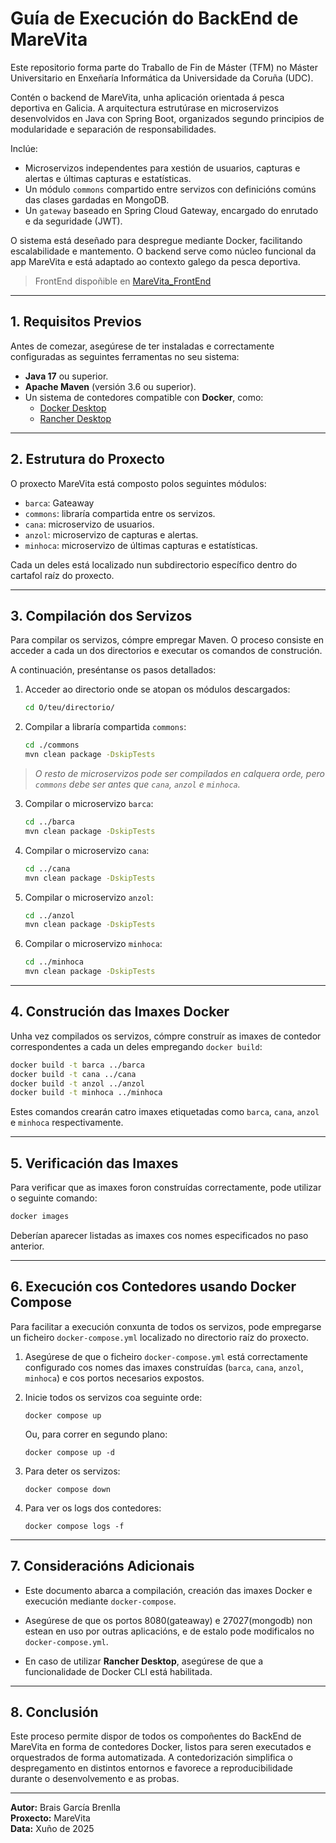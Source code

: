 
# Guía de Execución do BackEnd de MareVita

Este repositorio forma parte do Traballo de Fin de Máster (TFM) no Máster Universitario en Enxeñaría Informática da Universidade da Coruña (UDC).

Contén o backend de MareVita, unha aplicación orientada á pesca deportiva en Galicia. A arquitectura estrutúrase en microservizos desenvolvidos en Java con Spring Boot, organizados segundo principios de modularidade e separación de responsabilidades.

Inclúe:
- Microservizos independentes para xestión de usuarios, capturas e alertas e últimas capturas e estatísticas.
- Un módulo `commons` compartido entre servizos con definicións comúns das clases gardadas en MongoDB.
- Un `gateway` baseado en Spring Cloud Gateway, encargado do enrutado e da seguridade (JWT).

O sistema está deseñado para despregue mediante Docker, facilitando escalabilidade e mantemento. O backend serve como núcleo funcional da app MareVita e está adaptado ao contexto galego da pesca deportiva.

>FrontEnd dispoñible en [MareVita_FrontEnd](https://github.com/MrBrenlla/MareVita_FrontEnd.git)

---

## 1. Requisitos Previos

Antes de comezar, asegúrese de ter instaladas e correctamente configuradas as seguintes ferramentas no seu sistema:

- **Java 17** ou superior.
- **Apache Maven** (versión 3.6 ou superior).
- Un sistema de contedores compatible con **Docker**, como:
    - [Docker Desktop](https://www.docker.com/products/docker-desktop/)
    - [Rancher Desktop](https://rancherdesktop.io/)

---

## 2. Estrutura do Proxecto

O proxecto MareVita está composto polos seguintes módulos:

- `barca`: Gateaway
- `commons`: libraría compartida entre os servizos.
- `cana`: microservizo de usuarios.
- `anzol`: microservizo de capturas e alertas.
- `minhoca`: microservizo de últimas capturas e estatísticas.

Cada un deles está localizado nun subdirectorio específico dentro do cartafol raíz do proxecto.

---

## 3. Compilación dos Servizos

Para compilar os servizos, cómpre empregar Maven. O proceso consiste en acceder a cada un dos directorios e executar os comandos de construción.

A continuación, preséntanse os pasos detallados:

1. Acceder ao directorio onde se atopan os módulos descargados:

   ```bash
   cd O/teu/directorio/
   ```

2. Compilar a libraría compartida `commons`:

   ```bash
   cd ./commons
   mvn clean package -DskipTests
   ```

>*O resto de microservizos pode ser compilados en calquera orde, pero `commons` debe ser antes que `cana`, `anzol` e `minhoca`.*

3. Compilar o microservizo `barca`:

   ```bash
   cd ../barca
   mvn clean package -DskipTests
   ```

4. Compilar o microservizo `cana`:

   ```bash
   cd ../cana
   mvn clean package -DskipTests
   ```


5. Compilar o microservizo `anzol`:

   ```bash
   cd ../anzol
   mvn clean package -DskipTests
   ```

6. Compilar o microservizo `minhoca`:

   ```bash
   cd ../minhoca
   mvn clean package -DskipTests
   ```

---

## 4. Construción das Imaxes Docker

Unha vez compilados os servizos, cómpre construír as imaxes de contedor correspondentes a cada un deles empregando `docker build`:

```bash
docker build -t barca ../barca
docker build -t cana ../cana
docker build -t anzol ../anzol
docker build -t minhoca ../minhoca
```

Estes comandos crearán catro imaxes etiquetadas como `barca`, `cana`, `anzol` e `minhoca` respectivamente.

---

## 5. Verificación das Imaxes

Para verificar que as imaxes foron construídas correctamente, pode utilizar o seguinte comando:

```bash
docker images
```

Deberían aparecer listadas as imaxes cos nomes especificados no paso anterior.

---

## 6. Execución cos Contedores usando Docker Compose

Para facilitar a execución conxunta de todos os servizos, pode empregarse un ficheiro `docker-compose.yml` localizado no directorio raíz do proxecto.

1.  Asegúrese de que o ficheiro `docker-compose.yml` está correctamente configurado cos nomes das imaxes construídas (`barca`, `cana`, `anzol`, `minhoca`) e cos portos necesarios expostos.

2.  Inicie todos os servizos coa seguinte orde:

    ```
    docker compose up
    ```

    Ou, para correr en segundo plano:

    ```
    docker compose up -d
    ``` 

3.  Para deter os servizos:
    ```
    docker compose down
    ``` 

4.  Para ver os logs dos contedores:

    ```
    docker compose logs -f
    ``` 


----------

## 7. Consideracións Adicionais

-   Este documento abarca a compilación, creación das imaxes Docker e execución mediante `docker-compose`.

-   Asegúrese de que os portos 8080(gateaway) e 27027(mongodb) non estean en uso por outras aplicacións, e de estalo pode modificalos no `docker-compose.yml`.

-   En caso de utilizar **Rancher Desktop**, asegúrese de que a funcionalidade de Docker CLI está habilitada.


----------

## 8. Conclusión

Este proceso permite dispor de todos os compoñentes do BackEnd de MareVita en forma de contedores Docker, listos para seren executados e orquestrados de forma automatizada. A contedorización simplifica o despregamento en distintos entornos e favorece a reproducibilidade durante o desenvolvemento e as probas.

----------

**Autor:** Brais García Brenlla  
**Proxecto:** MareVita  
**Data:** Xuño de 2025

